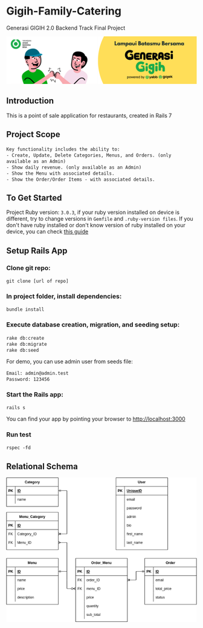 # Gigih-Family-Catering

Generasi GIGIH 2.0 Backend Track Final Project

![alt text](https://github.com/Jokushu/GGFinalProject/blob/main/public/Header%20%23GenerasiGIGIH.png)

## Introduction

This is a point of sale application for restaurants, created in Rails 7

## Project Scope

```
Key functionality includes the ability to:
- Create, Update, Delete Categories, Menus, and Orders. (only available as an Admin)
- Show daily revenue. (only available as an Admin)
- Show the Menu with associated details.
- Show the Order/Order Items - with associated details.
```

## To Get Started

Project Ruby version: `3.0.3`, if your ruby version installed on device is different, try to change versions in `Gemfile` and `.ruby-version files`.
If you don't have ruby installed or don't know version of ruby installed on your device, you can check [this guide](https://www.ruby-lang.org/en/documentation/installation/)

## Setup Rails App

### Clone git repo:

```
git clone [url of repo]
```

### In project folder, install dependencies:

```
bundle install
```

### Execute database creation, migration, and seeding setup:

```
rake db:create
rake db:migrate
rake db:seed
```
For demo, you can use admin user from seeds file:
```
Email: admin@admin.test
Password: 123456
```

### Start the Rails app:

```
rails s
```

You can find your app by pointing your browser to [http://localhost:3000](http://localhost:3000)

### Run test

```
rspec -fd
```

## Relational Schema

![alt text](https://github.com/Jokushu/GGFinalProject/blob/main/public/Gigih-Family-Catering-ERD.png)